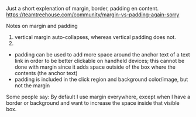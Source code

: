 
Just a short explenation of margin, border, padding en content.
https://teamtreehouse.com/community/margin-vs-padding-again-sorry

Notes on margin and padding

1. vertical margin auto-collapses, whereas vertical padding does not.
2. 
- padding can be used to add more space around the anchor text of a text link in order to be better clickable on handheld devices; this cannot be done with margin since it adds space outside of the box where the contents (the anchor text)
- padding is included in the click region and background color/image, but not the margin

Some people say:
By default I use margin everywhere, except when I have a border or background and want to increase the space inside that visible box.



